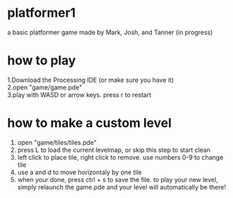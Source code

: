 # platformer1
a basic platformer game made by Mark, Josh, and Tanner (in progress)<br/>

# how to play
1.Download the Processing IDE (or make sure you have it)<br/>
2.open "game/game.pde"<br/>
3.play with WASD or arrow keys. press r to restart<br/>

# how to make a custom level
1. open "game/tiles/tiles.pde"<br/>
2. press L to load the current levelmap, or skip this step to start clean<br/>
3. left click to place tile, right click to remove. use numbers 0-9 to change tile<br/>
4. use a and d to move horizontaly by one tile<br/>
5. when your done, press ctrl + s to save the file. to play your new level, simply relaunch the game.pde and your level will automatically be there!<br/>
